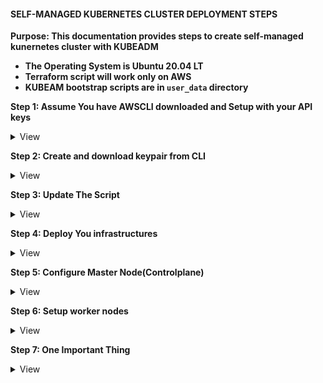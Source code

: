 #### SELF-MANAGED KUBERNETES CLUSTER DEPLOYMENT STEPS

**Purpose: This documentation provides steps to create self-managed kunernetes cluster with KUBEADM**
- **The Operating System is Ubuntu 20.04 LT**
- **Terraform script will work only on AWS**
- **KUBEAM bootstrap scripts are in `user_data` directory**

**Step 1: Assume You have AWSCLI downloaded and Setup with your API keys**
<details><summary>View</summary>
<p>
That was easy!
</p>
</details>

**Step 2: Create and download keypair from CLI**
<details><summary>View</summary>
<p>

 **For Windows Users**
- Open `Windows Powershell` as Administrator, run 
 ```bash
aws ec2 create-key-pair --region us-xxxx-2 --key-name mykeypair --query 'KeyMaterial' --output text | out-file -encoding ascii -filepath ~/Desktop/mykeypair.pem 
 ```
 - Move to directory where you saved your keypair(`mykeypair.pem`) and run 
 
 ```
 chmod 400 mykeypair.pem
```
Note!
> Your keypair must be created in the same region you intend to create your cluster.
> You must reference the keypair on your deployment script to enable you SSH to nodes

 **For MacOS users**

 ```bash
aws ec2 create-key-pair --key-name myKeypair --query 'KeyMaterial' --output text > mykeypair.pem
 ```

</p>
</details>

**Step 3: Update The Script**
<details><summary>View</summary>
<p>
  
  - `cd` into `k8s-infrastructure-with-terraform` 
  - Update `backend.tf` with an existing `S3` bucket. 
  - If you don't want to save you statefile in any `S3` bucket, comment `backend.tf`.
  - In `terraform.tfvars` update `aws_access_key` with your ***aws_access_key_id*** and `aws_secret_key` with ***aws_secret_access_key***.
  - In `variables.tf.
    - on `line 12`, update the region.
    - on `line 25`, update `ami-042e8287309f5df03`. The AMI must be `Ubuntu 20.04` and must be in the region you intend to create your nodes.

</p>
</details>

**Step 4: Deploy You infrastructures**
<details><summary>View</summary>
<p>

- Open terminal in `k8s-infrastructure-with-terraform` directory and type,

```bash
terraform init # copy and paste individually and wait for one to complete before the other
terraform fmt
terraform validate
terraform plan
terraform apply --auto-approve
```
- Once the infrastructures are successfully deployed, you will see public ip addresses(output) for master and worker nodes. They will look like this:

```bash
Master_pub_ip = "3.80.6.140"
worker01_pub_ip = "3.227.251.158"
worker02_pub_ip = "3.236.16.182"
```
</p>
</details>

**Step 5: Configure Master Node(Controlplane)**
<details><summary>View</summary>
<p>

- SSH into master node 

```bash 
ssh -i ~/path/mykeypair.pem ubuntu@3.80.6.140
```

- Onces your have SSH into master node, run.
  
```bash
sudo mkdir -p $HOME/.kube
sudo cp -i /etc/kubernetes/admin.conf $HOME/.kube/config
sudo chown $(id -u):$(id -g) $HOME/.kube/config
```

- Deploy CNI, [calico network interface](https://projectcalico.docs.tigera.io/getting-started/kubernetes/installation/config-options) by running
 
 ```bash
 kubectl apply -f https://docs.projectcalico.org/manifests/calico.yaml 
 ```
- Create join token.
  
  ```bash
  sudo kubeadm token create  --print-join-command
  ```
  - You shoud see something like this
  
  ```
  kubeadm join 172.16.0.197:6443 --token nj5zpr.7nedjnucg1dhe6ox --discovery-token-ca-cert-hash sha256:7f876317b4e0c523222765895e4447cd88ca117deb40065b9a6d220b14d2fd7f
  ```
  - Save the join Token
</p>
</details>

**Step 6: Setup worker nodes**
<details><summary>View</summary>
<p>

-  SSH into worker01  

```bash 
ssh -i ~/path/mykeypair.pem ubuntu@3.227.251.158
```
- Add note01 to the cluster by typing:

```bash
 sudo kubeadm join 172.16.0.197:6443 --token nj5zpr.7nedjnucg1dhe6ox --discovery-token-ca-cert-hash sha256:7f876317b4e0c523222765895e4447cd88ca117deb40065b9a6d220b14d2fd7f
```
-  SSH into worker02

```bash 
ssh -i ~/path/mykeypair.pem ubuntu@3.236.16.182
```
- Add note01 to the cluster by typing:

```bash
 sudo kubeadm join 172.16.0.197:6443 --token nj5zpr.7nedjnucg1dhe6ox --discovery-token-ca-cert-hash sha256:7f876317b4e0c523222765895e4447cd88ca117deb40065b9a6d220b14d2fd7f
```
- Close SSH connection on worker nodes 
- Head back to master node and type

```bash
kubectl get node -o wide
kubectl get pod -A
```
</p>
</details>

**Step 7: One Important Thing**
<details><summary>View</summary>
<p>

- Remember NOT to push your `keys` to github repo 
</p>
</details>
  

